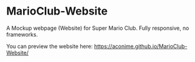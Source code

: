 # MarioClub-Website
A Mockup webpage (Website) for Super Mario Club. Fully responsive, no frameworks.

You can preview the website here: https://aconime.github.io/MarioClub-Website/
